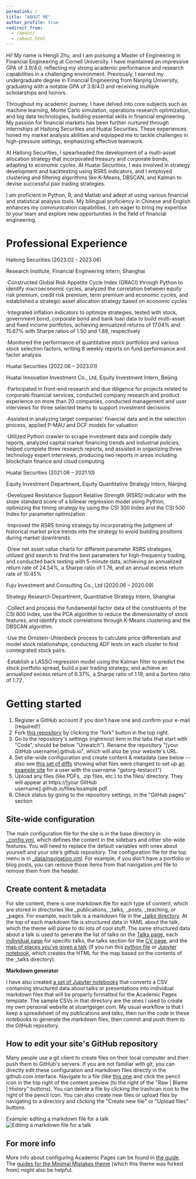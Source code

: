 ```yaml
---
permalink: /
title: "ABOUT ME"
author_profile: true
redirect_from: 
  - /about/
  - /about.html
---
```


Hi! My name is Hengli Zhu, and I am pursuing a Master of Engineering in Financial Engineering at Cornell University. I have maintained an impressive GPA of 3.9/4.0, reflecting my strong academic performance and research capabilities in a challenging environment. Previously, I earned my undergraduate degree in Financial Engineering from Nanjing University, graduating with a notable GPA of 3.8/4.0 and receiving multiple scholarships and honors.

Throughout my academic journey, I have delved into core subjects such as machine learning, Monte Carlo simulation, operations research optimization, and big data technologies, building essential skills in financial engineering. My passion for financial markets has been further nurtured through internships at Haitong Securities and Huatai Securities. These experiences honed my market analysis abilities and equipped me to tackle challenges in high-pressure settings, emphasizing effective teamwork.

At Haitong Securities, I spearheaded the development of a multi-asset allocation strategy that incorporated treasury and corporate bonds, adapting to economic cycles. At Huatai Securities, I was involved in strategy development and backtesting using RSRS indicators, and I employed clustering and filtering algorithms like K-Means, DBSCAN, and Kalman to devise successful pair trading strategies.

I am proficient in Python, R, and Matlab and adept at using various financial and statistical analysis tools. My bilingual proficiency in Chinese and English enhances my communication capabilities. I am eager to bring my expertise to your team and explore new opportunities in the field of financial engineering. 



Professional Experience
======
Haitong Securities (2023.02 - 2023.06)

Research Institute, Financial Engineering Intern, Shanghai

·Constructed Global Risk Appetite Cycle Index (GRACI) through Python to identify macroeconomic cycles, analyzed the correlation between equity risk premium, credit risk premium, term premium and economic cycles, and established a strategic asset allocation strategy based on economic cycles

·Integrated inflation indicators to optimize strategies, tested with stock, government bond, corporate bond and bank loan data to build multi-asset and fixed income portfolios, achieving annualized returns of 17.04% and 15.67% with Sharpe ratios of 1.50 and 1.88, respectively

·Monitored the performance of quantitative stock portfolios and various stock selection factors, writing 8 weekly reports on fund performance and factor analysis


Huatai Securities (2022.06 – 2023.01)

Huatai Innovation Investment Co., Ltd, Equity Investment Intern, Beijing

·Participated in front-end research and due diligence for projects related to corporate financial services, conducted company research and product experience on more than 20 companies, conducted management and user interviews for three selected teams to support investment decisions

·Assisted in analyzing target companies' financial data and in the selection process, applied P-MAU and DCF models for valuation

·Utilized Python crawler to scrape investment data and compile daily reports, analyzed capital market financing trends and industrial policies, helped complete three research reports, and assisted in organizing three technology expert interviews, producing two reports in areas including blockchain finance and cloud computing


Huatai Securities (2021.06 – 2021.10)

Equity Investment Department, Equity Quantitative Strategy Intern, Nanjing

·Developed Resistance Support Relative Strength (RSRS) indicator with the slope standard score of a bilinear regression model using Python, optimizing the timing strategy by using the CSI 300 Index and the CSI 500 Index for parameter optimization

·Improved the RSRS timing strategy by incorporating the judgment of historical market price trends into the strategy to avoid building positions during market downtrends

·Drew net asset value charts for different parameter RSRS strategies, utilized grid search to find the best parameters for high-frequency trading, and conducted back testing with 5-minute data, achieving an annualized return rate of 24.54%, a Sharpe ratio of 1.76, and an annual excess return rate of 10.45%


Fuju Investment and Consulting Co., Ltd (2020.06 – 2020.09)

Strategy Research Department, Quantitative Strategy Intern, Shanghai

·Collect and process the fundamental factor data of the constituents of the CSI 800 Index, use the PCA algorithm to reduce the dimensionality of stock features, and identify stock correlations through K-Means clustering and the DBSCAN algorithm.

·Use the Ornstein-Uhlenbeck process to calculate price differentials and model stock relationships, conducting ADF tests on each cluster to find cointegrated stock pairs.

·Establish a LASSO regression model using the Kalman filter to predict the stock portfolio spread, build a pair trading strategy, and achieve an annualized excess return of 6.37%, a Sharpe ratio of 1.19, and a Sortino ratio of 1.72.


Getting started
======
1. Register a GitHub account if you don't have one and confirm your e-mail (required!)
1. Fork [this repository](https://github.com/academicpages/academicpages.github.io) by clicking the "fork" button in the top right. 
1. Go to the repository's settings (rightmost item in the tabs that start with "Code", should be below "Unwatch"). Rename the repository "[your GitHub username].github.io", which will also be your website's URL.
1. Set site-wide configuration and create content & metadata (see below -- also see [this set of diffs](http://archive.is/3TPas) showing what files were changed to set up [an example site](https://getorg-testacct.github.io) for a user with the username "getorg-testacct")
1. Upload any files (like PDFs, .zip files, etc.) to the files/ directory. They will appear at https://[your GitHub username].github.io/files/example.pdf.  
1. Check status by going to the repository settings, in the "GitHub pages" section

Site-wide configuration
------
The main configuration file for the site is in the base directory in [_config.yml](https://github.com/academicpages/academicpages.github.io/blob/master/_config.yml), which defines the content in the sidebars and other site-wide features. You will need to replace the default variables with ones about yourself and your site's github repository. The configuration file for the top menu is in [_data/navigation.yml](https://github.com/academicpages/academicpages.github.io/blob/master/_data/navigation.yml). For example, if you don't have a portfolio or blog posts, you can remove those items from that navigation.yml file to remove them from the header. 

Create content & metadata
------
For site content, there is one markdown file for each type of content, which are stored in directories like _publications, _talks, _posts, _teaching, or _pages. For example, each talk is a markdown file in the [_talks directory](https://github.com/academicpages/academicpages.github.io/tree/master/_talks). At the top of each markdown file is structured data in YAML about the talk, which the theme will parse to do lots of cool stuff. The same structured data about a talk is used to generate the list of talks on the [Talks page](https://academicpages.github.io/talks), each [individual page](https://academicpages.github.io/talks/2012-03-01-talk-1) for specific talks, the talks section for the [CV page](https://academicpages.github.io/cv), and the [map of places you've given a talk](https://academicpages.github.io/talkmap.html) (if you run this [python file](https://github.com/academicpages/academicpages.github.io/blob/master/talkmap.py) or [Jupyter notebook](https://github.com/academicpages/academicpages.github.io/blob/master/talkmap.ipynb), which creates the HTML for the map based on the contents of the _talks directory).

**Markdown generator**

I have also created [a set of Jupyter notebooks](https://github.com/academicpages/academicpages.github.io/tree/master/markdown_generator
) that converts a CSV containing structured data about talks or presentations into individual markdown files that will be properly formatted for the Academic Pages template. The sample CSVs in that directory are the ones I used to create my own personal website at stuartgeiger.com. My usual workflow is that I keep a spreadsheet of my publications and talks, then run the code in these notebooks to generate the markdown files, then commit and push them to the GitHub repository.

How to edit your site's GitHub repository
------
Many people use a git client to create files on their local computer and then push them to GitHub's servers. If you are not familiar with git, you can directly edit these configuration and markdown files directly in the github.com interface. Navigate to a file (like [this one](https://github.com/academicpages/academicpages.github.io/blob/master/_talks/2012-03-01-talk-1.md) and click the pencil icon in the top right of the content preview (to the right of the "Raw | Blame | History" buttons). You can delete a file by clicking the trashcan icon to the right of the pencil icon. You can also create new files or upload files by navigating to a directory and clicking the "Create new file" or "Upload files" buttons. 

Example: editing a markdown file for a talk
![Editing a markdown file for a talk](/images/editing-talk.png)

For more info
------
More info about configuring Academic Pages can be found in [the guide](https://academicpages.github.io/markdown/). The [guides for the Minimal Mistakes theme](https://mmistakes.github.io/minimal-mistakes/docs/configuration/) (which this theme was forked from) might also be helpful.
